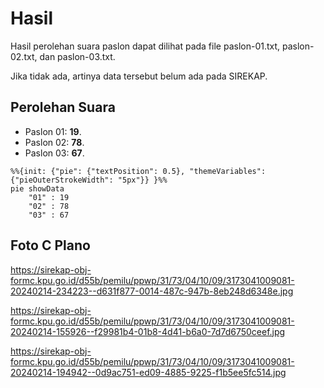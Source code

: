 # Hasil

Hasil perolehan suara paslon dapat dilihat pada file paslon-01.txt, paslon-02.txt, dan paslon-03.txt.

Jika tidak ada, artinya data tersebut belum ada pada SIREKAP.

## Perolehan Suara

 * Paslon 01: **19**.
 * Paslon 02: **78**.
 * Paslon 03: **67**.

```mermaid
%%{init: {"pie": {"textPosition": 0.5}, "themeVariables": {"pieOuterStrokeWidth": "5px"}} }%%
pie showData
    "01" : 19
    "02" : 78
    "03" : 67
```
## Foto C Plano

https://sirekap-obj-formc.kpu.go.id/d55b/pemilu/ppwp/31/73/04/10/09/3173041009081-20240214-234223--d631f877-0014-487c-947b-8eb248d6348e.jpg

https://sirekap-obj-formc.kpu.go.id/d55b/pemilu/ppwp/31/73/04/10/09/3173041009081-20240214-155926--f29981b4-01b8-4d41-b6a0-7d7d6750ceef.jpg

https://sirekap-obj-formc.kpu.go.id/d55b/pemilu/ppwp/31/73/04/10/09/3173041009081-20240214-194942--0d9ac751-ed09-4885-9225-f1b5ee5fc514.jpg
